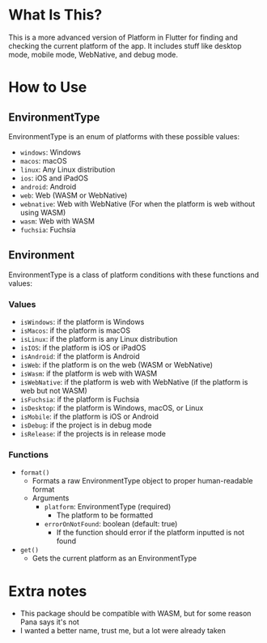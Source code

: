 # What Is This?

This is a more advanced version of Platform in Flutter for finding and checking the current platform of the app. It includes stuff like desktop mode, mobile mode, WebNative, and debug mode.

# How to Use

## EnvironmentType

EnvironmentType is an enum of platforms with these possible values:

- `windows`: Windows
- `macos`: macOS
- `linux`: Any Linux distribution
- `ios`: iOS and iPadOS
- `android`: Android
- `web`: Web (WASM or WebNative)
- `webnative`: Web with WebNative (For when the platform is web without using WASM)
- `wasm`: Web with WASM
- `fuchsia`: Fuchsia

## Environment

EnvironmentType is a class of platform conditions with these functions and values:

### Values

- `isWindows`: if the platform is Windows
- `isMacos`: if the platform is macOS
- `isLinux`: if the platform is any Linux distribution
- `isIOS`: if the platform is iOS or iPadOS
- `isAndroid`: if the platform is Android
- `isWeb`: if the platform is on the web (WASM or WebNative)
- `isWasm`: if the platform is web with WASM
- `isWebNative`: if the platform is web with WebNative (if the platform is web but not WASM)
- `isFuchsia`: if the platform is Fuchsia
- `isDesktop`: if the platform is Windows, macOS, or Linux
- `isMobile`: if the platform is iOS or Android
- `isDebug`: if the project is in debug mode
- `isRelease`: if the projects is in release mode

### Functions

- `format()`
    - Formats a raw EnvironmentType object to proper human-readable format
    - Arguments
        - `platform`: EnvironmentType (required)
            - The platform to be formatted
        - `errorOnNotFound`: boolean (default: true)
            - If the function should error if the platform inputted is not found
- `get()`
    - Gets the current platform as an EnvironmentType

# Extra notes

- This package should be compatible with WASM, but for some reason Pana says it's not
- I wanted a better name, trust me, but a lot were already taken